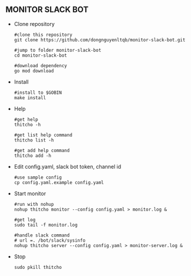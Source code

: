 ## MONITOR SLACK BOT

- Clone repository

  ```
  #clone this repository
  git clone https://github.com/dongnguyenltqb/monitor-slack-bot.git
  
  #jump to folder monitor-slack-bot
  cd monitor-slack-bot
  
  #download dependency
  go mod download
  ```

- Install

  ```
  #install to $GOBIN
  make install
  ```

- Help

  ```
  #get help
  thitcho -h
  
  #get list help command
  thitcho list -h
  
  #get add help command
  thitcho add -h
  ```

- Edit config.yaml, slack bot token, channel id

  ```
  #use sample config
  cp config.yaml.example config.yaml
  
  ```

- Start monitor

  ```
  #run with nohup
  nohup thitcho monitor --config config.yaml > monitor.log &
  
  #get log
  sudo tail -f monitor.log
  
  #handle slack command 
  # url =. /bot/slack/sysinfo
  nohup thitcho server --config config.yaml > monitor-server.log &
  ```

- Stop 

  ```
  sudo pkill thitcho
  ```

  